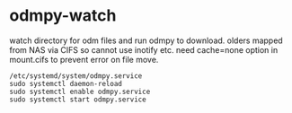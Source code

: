 # odmpy-watch
watch directory for odm files and run odmpy to download. olders mapped from NAS via CIFS so cannot use inotify etc. need cache=none option in mount.cifs to prevent error on file move.

```
/etc/systemd/system/odmpy.service
sudo systemctl daemon-reload
sudo systemctl enable odmpy.service 
sudo systemctl start odmpy.service 
```
